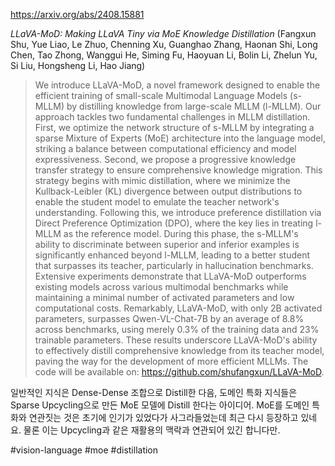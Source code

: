 https://arxiv.org/abs/2408.15881

*LLaVA-MoD: Making LLaVA Tiny via MoE Knowledge Distillation* (Fangxun Shu, Yue Liao, Le Zhuo, Chenning Xu, Guanghao Zhang, Haonan Shi, Long Chen, Tao Zhong, Wanggui He, Siming Fu, Haoyuan Li, Bolin Li, Zhelun Yu, Si Liu, Hongsheng Li, Hao Jiang)

> We introduce LLaVA-MoD, a novel framework designed to enable the efficient training of small-scale Multimodal Language Models (s-MLLM) by distilling knowledge from large-scale MLLM (l-MLLM). Our approach tackles two fundamental challenges in MLLM distillation. First, we optimize the network structure of s-MLLM by integrating a sparse Mixture of Experts (MoE) architecture into the language model, striking a balance between computational efficiency and model expressiveness. Second, we propose a progressive knowledge transfer strategy to ensure comprehensive knowledge migration. This strategy begins with mimic distillation, where we minimize the Kullback-Leibler (KL) divergence between output distributions to enable the student model to emulate the teacher network's understanding. Following this, we introduce preference distillation via Direct Preference Optimization (DPO), where the key lies in treating l-MLLM as the reference model. During this phase, the s-MLLM's ability to discriminate between superior and inferior examples is significantly enhanced beyond l-MLLM, leading to a better student that surpasses its teacher, particularly in hallucination benchmarks. Extensive experiments demonstrate that LLaVA-MoD outperforms existing models across various multimodal benchmarks while maintaining a minimal number of activated parameters and low computational costs. Remarkably, LLaVA-MoD, with only 2B activated parameters, surpasses Qwen-VL-Chat-7B by an average of 8.8% across benchmarks, using merely 0.3% of the training data and 23% trainable parameters. These results underscore LLaVA-MoD's ability to effectively distill comprehensive knowledge from its teacher model, paving the way for the development of more efficient MLLMs. The code will be available on: https://github.com/shufangxun/LLaVA-MoD.

일반적인 지식은 Dense-Dense 조합으로 Distill한 다음, 도메인 특화 지식들은 Sparse Upcycling으로 만든 MoE 모델에 Distill 한다는 아이디어. MoE를 도메인 특화와 연관짓는 것은 초기에 인기가 있었다가 사그라들었는데 최근 다시 등장하고 있네요. 물론 이는 Upcycling과 같은 재활용의 맥락과 연관되어 있긴 합니다만.

#vision-language #moe #distillation 